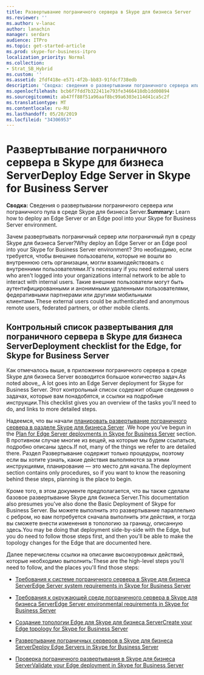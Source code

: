 ```yaml
---
title: Развертывание пограничного сервера в Skype для бизнеса Server
ms.reviewer: ''
ms.author: v-lanac
author: lanachin
manager: serdars
audience: ITPro
ms.topic: get-started-article
ms.prod: skype-for-business-itpro
localization_priority: Normal
ms.collection:
- Strat_SB_Hybrid
ms.custom: ''
ms.assetid: 2fdf418e-e571-4f2b-bb83-91fdcf738edb
description: 'Сводка: сведения о развертывании пограничного сервера или пограничного пула в среде Skype для бизнеса Server.'
ms.openlocfilehash: bcb6f7fdd7b322411e793fe3466418db1dd00894
ms.sourcegitcommit: ab47ff88f51a96aaf8bc99a6303e114d41ca5c2f
ms.translationtype: MT
ms.contentlocale: ru-RU
ms.lasthandoff: 05/20/2019
ms.locfileid: "34306953"
---
```

# <a name="deploy-edge-server-in-skype-for-business-server"></a><span data-ttu-id="01551-103">Развертывание пограничного сервера в Skype для бизнеса Server</span><span class="sxs-lookup"><span data-stu-id="01551-103">Deploy Edge Server in Skype for Business Server</span></span>
 
<span data-ttu-id="01551-104">**Сводка:** Сведения о развертывании пограничного сервера или пограничного пула в среде Skype для бизнеса Server.</span><span class="sxs-lookup"><span data-stu-id="01551-104">**Summary:** Learn how to deploy an Edge Server or an Edge pool into your Skype for Business Server environment.</span></span>
  
<span data-ttu-id="01551-105">Зачем развертывать пограничный сервер или пограничный пул в среду Skype для бизнеса Server?</span><span class="sxs-lookup"><span data-stu-id="01551-105">Why deploy an Edge Server or an Edge pool into your Skype for Business Server environment?</span></span> <span data-ttu-id="01551-106">Это необходимо, если требуется, чтобы внешние пользователи, которые не вошли во внутреннюю сеть организации, могли взаимодействовать с внутренними пользователями.</span><span class="sxs-lookup"><span data-stu-id="01551-106">It's necessary if you need external users who aren't logged into your organizations internal network to be able to interact with internal users.</span></span> <span data-ttu-id="01551-107">Такие внешние пользователи могут быть аутентифицированными и анонимными удаленными пользователями, федеративными партнерами или другими мобильными клиентами.</span><span class="sxs-lookup"><span data-stu-id="01551-107">These external users could be authenticated and anonymous remote users, federated partners, or other mobile clients.</span></span>
  
## <a name="deployment-checklist-for-the-edge-for-skype-for-business-server"></a><span data-ttu-id="01551-108">Контрольный список развертывания для пограничного сервера в Skype для бизнеса Server</span><span class="sxs-lookup"><span data-stu-id="01551-108">Deployment checklist for the Edge, for Skype for Business Server</span></span>

<span data-ttu-id="01551-109">Как отмечалось выше, в приложении пограничного сервера в среде Skype для бизнеса Server возводится большое количество задач.</span><span class="sxs-lookup"><span data-stu-id="01551-109">As noted above,, A lot goes into an Edge Server deployment for Skype for Business Server.</span></span> <span data-ttu-id="01551-110">Этот контрольный список содержит общие сведения о задачах, которые вам понадобятся, и ссылки на подробные инструкции.</span><span class="sxs-lookup"><span data-stu-id="01551-110">This checklist gives you an overview of the tasks you'll need to do, and links to more detailed steps.</span></span>
  
<span data-ttu-id="01551-111">Надеемся, что вы начали [планировать развертывание пограничного сервера в разделе Skype для бизнеса Server](../../plan-your-deployment/edge-server-deployments/edge-server-deployments.md) .</span><span class="sxs-lookup"><span data-stu-id="01551-111">We hope you've begun in the [Plan for Edge Server deployments in Skype for Business Server](../../plan-your-deployment/edge-server-deployments/edge-server-deployments.md) section.</span></span> <span data-ttu-id="01551-112">В противном случае многие из вещей, на которые мы будем ссылаться, подробно описаны здесь.</span><span class="sxs-lookup"><span data-stu-id="01551-112">If not, many of the things we refer to are detailed there.</span></span> <span data-ttu-id="01551-113">Раздел Развертывание содержит только процедуры, поэтому если вы хотите узнать, какие действия выполняются за этими инструкциями, планирование — это место для начала.</span><span class="sxs-lookup"><span data-stu-id="01551-113">The deployment section contains only procedures, so if you want to know the reasoning behind these steps, planning is the place to begin.</span></span>
  
<span data-ttu-id="01551-114">Кроме того, в этом документе предполагается, что вы также сделали базовое развертывание Skype для бизнеса Server.</span><span class="sxs-lookup"><span data-stu-id="01551-114">This documentation also presumes you've also done the Basic Deployment of Skype for Business Server.</span></span> <span data-ttu-id="01551-115">Вы можете выполнить это развертывание параллельно с ребром, но вам потребуется сначала выполнить эти действия, и тогда вы сможете внести изменения в топологию за границу, описанную здесь.</span><span class="sxs-lookup"><span data-stu-id="01551-115">You may be doing that deployment side-by-side with the Edge, but you do need to follow those steps first, and then you'll be able to make the topology changes for the Edge that are documented here.</span></span>
  
<span data-ttu-id="01551-116">Далее перечислены ссылки на описание высокоуровных действий, которые необходимо выполнить:</span><span class="sxs-lookup"><span data-stu-id="01551-116">These are the high-level steps you'll need to follow, and the places you'll find those steps:</span></span>
  
- [<span data-ttu-id="01551-117">Требования к системе пограничного сервера в Skype для бизнеса Server</span><span class="sxs-lookup"><span data-stu-id="01551-117">Edge Server system requirements in Skype for Business Server</span></span>](../../plan-your-deployment/edge-server-deployments/system-requirements.md)
    
- [<span data-ttu-id="01551-118">Требования к окружающей среде пограничного сервера в Skype для бизнеса Server</span><span class="sxs-lookup"><span data-stu-id="01551-118">Edge Server environmental requirements in Skype for Business Server</span></span>](../../plan-your-deployment/edge-server-deployments/edge-environmental-requirements.md)
    
- [<span data-ttu-id="01551-119">Создание топологии Edge для Skype для бизнеса Server</span><span class="sxs-lookup"><span data-stu-id="01551-119">Create your Edge topology for Skype for Business Server</span></span>](create-your-edge-topology.md)
    
- [<span data-ttu-id="01551-120">Развертывание пограничных серверов в Skype для бизнеса Server</span><span class="sxs-lookup"><span data-stu-id="01551-120">Deploy Edge Servers in Skype for Business Server</span></span>](deploy-edge-servers.md)
    
- [<span data-ttu-id="01551-121">Проверка пограничного развертывания в Skype для бизнеса Server</span><span class="sxs-lookup"><span data-stu-id="01551-121">Validate your Edge deployment in Skype for Business Server</span></span>](validate-edge-deployment.md)
    

